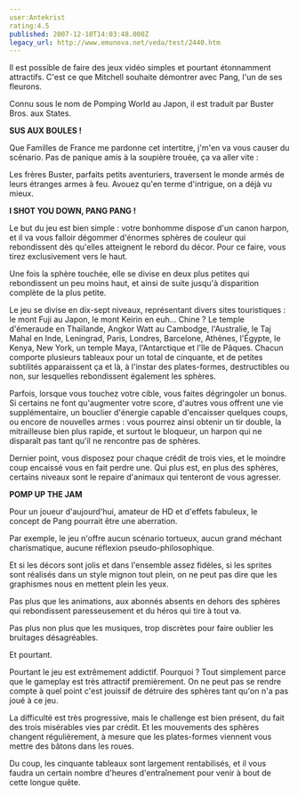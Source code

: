```yaml
---
user:Antekrist
rating:4.5
published: 2007-12-10T14:03:48.000Z
legacy_url: http://www.emunova.net/veda/test/2440.htm
---
```

Il est possible de faire des jeux vidéo simples et pourtant étonnamment attractifs. C'est ce que Mitchell souhaite démontrer avec Pang, l'un de ses fleurons.  

Connu sous le nom de Pomping World au Japon, il est traduit par Buster Bros. aux States.  

  

**SUS AUX BOULES !**  

Que Familles de France me pardonne cet intertitre, j'm'en va vous causer du scénario. Pas de panique amis à la soupière trouée, ça va aller vite :   

Les frères Buster, parfaits petits aventuriers, traversent le monde armés de leurs étranges armes à feu. Avouez qu'en terme d'intrigue, on a déjà vu mieux.  

  

**I SHOT YOU DOWN, PANG PANG !**  

Le but du jeu est bien simple : votre bonhomme dispose d'un canon harpon, et il va vous falloir dégommer d'énormes sphères de couleur qui rebondissent dès qu'elles atteignent le rebord du décor. Pour ce faire, vous tirez exclusivement vers le haut.  

Une fois la sphère touchée, elle se divise en deux plus petites qui rebondissent un peu moins haut, et ainsi de suite jusqu'à disparition complète de la plus petite.  

Le jeu se divise en dix-sept niveaux, représentant divers sites touristiques : le mont Fuji au Japon, le mont Keirin en euh... Chine ? Le temple d'émeraude en Thaïlande, Angkor Watt au Cambodge, l'Australie, le Taj Mahal en Inde, Leningrad, Paris, Londres, Barcelone, Athènes, l'Égypte, le Kenya, New York, un temple Maya, l'Antarctique et l'île de Pâques. Chacun comporte plusieurs tableaux pour un total de cinquante, et de petites subtilités apparaissent ça et là, à l'instar des plates-formes, destructibles ou non, sur lesquelles rebondissent également les sphères.  

Parfois, lorsque vous touchez votre cible, vous faites dégringoler un bonus. Si certains ne font qu'augmenter votre score, d'autres vous offrent une vie supplémentaire, un bouclier d'énergie capable d'encaisser quelques coups, ou encore de nouvelles armes : vous pourrez ainsi obtenir un tir double, la mitrailleuse bien plus rapide, et surtout le bloqueur, un harpon qui ne disparaît pas tant qu'il ne rencontre pas de sphères.  

Dernier point, vous disposez pour chaque crédit de trois vies, et le moindre coup encaissé vous en fait perdre une. Qui plus est, en plus des sphères, certains niveaux sont le repaire d'animaux qui tenteront de vous agresser.  

  

**POMP UP THE JAM**  

Pour un joueur d'aujourd'hui, amateur de HD et d'effets fabuleux, le concept de Pang pourrait être une aberration.  

Par exemple, le jeu n'offre aucun scénario tortueux, aucun grand méchant charismatique, aucune réflexion pseudo-philosophique.  

Et si les décors sont jolis et dans l'ensemble assez fidèles, si les sprites sont réalisés dans un style mignon tout plein, on ne peut pas dire que les graphismes nous en mettent plein les yeux.  

Pas plus que les animations, aux abonnés absents en dehors des sphères qui rebondissent paresseusement et du héros qui tire à tout va.  

Pas plus non plus que les musiques, trop discrètes pour faire oublier les bruitages désagréables.  

Et pourtant.  

Pourtant le jeu est extrêmement addictif. Pourquoi ? Tout simplement parce que le gameplay est très attractif premièrement. On ne peut pas se rendre compte à quel point c'est jouissif de détruire des sphères tant qu'on n'a pas joué à ce jeu.  

La difficulté est très progressive, mais le challenge est bien présent, du fait des trois misérables vies par crédit. Et les mouvements des sphères changent régulièrement, à mesure que les plates-formes viennent vous mettre des bâtons dans les roues.  

Du coup, les cinquante tableaux sont largement rentabilisés, et il vous faudra un certain nombre d'heures d'entraînement pour venir à bout de cette longue quête.